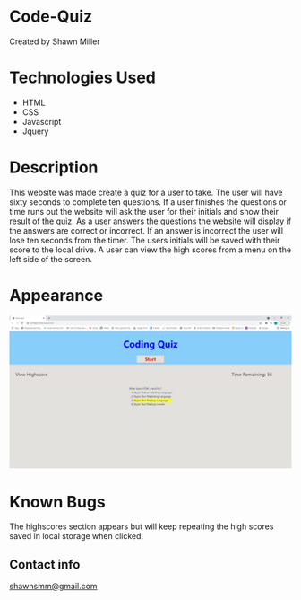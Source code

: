 # Code-Quiz
Created by Shawn Miller

# Technologies Used
- HTML
- CSS
- Javascript
- Jquery

# Description
This website was made create a quiz for a user to take. The user will have sixty seconds to complete ten questions. If a user finishes the questions or time runs out the website will ask the user for their initials and show their result of the quiz. As a user answers the questions the website will display if the answers are correct or incorrect. If an answer is incorrect the user will lose ten seconds from the timer. The users initials will be saved with their score to the local drive. A user can view the high scores from a menu on the left side of the screen.

# Appearance
![Screenshot of website](./assets/img/screenshot.jpg)

# Known Bugs
The highscores section appears but will keep repeating the high scores saved in local storage when clicked.

## Contact info
shawnsmm@gmail.com